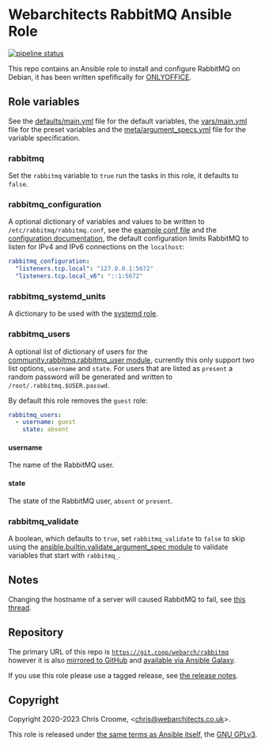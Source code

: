 # Webarchitects RabbitMQ Ansible Role

[![pipeline status](https://git.coop/webarch/rabbitmq/badges/master/pipeline.svg)](https://git.coop/webarch/rabbitmq/-/commits/master)

This repo contains an Ansible role to install and configure RabbitMQ on Debian, it has been written spefifically for [ONLYOFFICE](https://helpcenter.onlyoffice.com/installation/docs-community-install-ubuntu.aspx).

## Role variables

See the [defaults/main.yml](defaults/main.yml) file for the default variables, the [vars/main.yml](vars/main.yml) file for the preset variables and the [meta/argument_specs.yml](meta/argument_specs.yml) file for the variable specification.

### rabbitmq

Set the `rabbitmq` variable to `true` run the tasks in this role, it defaults to `false`.

### rabbitmq_configuration

A optional dictionary of variables and values to be written to `/etc/rabbitmq/rabbitmq.conf`, see the [example conf file](https://raw.githubusercontent.com/rabbitmq/rabbitmq-server/main/deps/rabbit/docs/rabbitmq.conf.example) and the [configuration documentation](https://www.rabbitmq.com/configure.html), the default configuration limits RabbitMQ to listen for IPv4 and IPv6 connections on the `localhost`:

```yaml
rabbitmq_configuration:
  "listeners.tcp.local": "127.0.0.1:5672"
  "listeners.tcp.local_v6": "::1:5672"
```

### rabbitmq_systemd_units

A dictionary to be used with the [systemd role](https://git.coop/webarch/systemd).

### rabbitmq_users

A optional list of dictionary of users for the [community.rabbitmq.rabbitmq_user module](https://docs.ansible.com/ansible/latest/collections/community/rabbitmq/rabbitmq_user_module.html), currently this only support two list options, `username` and `state`. For users that are listed as `present` a random password will be generated and written to `/root/.rabbitmq.$USER.passwd`.

By default this role removes the `guest` role:

```yaml
rabbitmq_users:
  - username: guest
    state: absent
```

#### username

The name of the RabbitMQ user.

#### state

The state of the RabbitMQ user, `absent` or `present`.

### rabbitmq_validate

A boolean, which defaults to `true`, set `rabbitmq_validate` to `false` to skip using the [ansible.builtin.validate_argument_spec module](https://docs.ansible.com/ansible/latest/collections/ansible/builtin/validate_argument_spec_module.html) to validate variables that start with `rabbitmq_`.

## Notes

Changing the hostname of a server will caused RabbitMQ to fail, see [this thread](https://stackoverflow.com/a/31977791).

## Repository

The primary URL of this repo is [`https://git.coop/webarch/rabbitmq`](https://git.coop/webarch/rabbitmq) however it is also [mirrored to GitHub](https://github.com/webarch-coop/ansible-role-rabbitmq) and [available via Ansible Galaxy](https://galaxy.ansible.com/chriscroome/rabbitmq).

If you use this role please use a tagged release, see [the release notes](https://git.coop/webarch/rabbitmq/-/releases).

## Copyright

Copyright 2020-2023 Chris Croome, &lt;[chris@webarchitects.co.uk](mailto:chris@webarchitects.co.uk)&gt;.

This role is released under [the same terms as Ansible itself](https://github.com/ansible/ansible/blob/devel/COPYING), the [GNU GPLv3](LICENSE).
